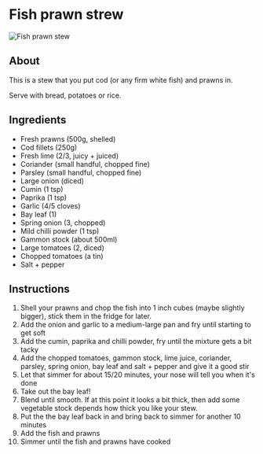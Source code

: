 # Fish prawn strew

![Fish prawn stew](https://c2.staticflickr.com/6/5703/22939817253_22acddcb89.jpg)

## About

This is a stew that you put cod (or any firm white fish) and prawns in.

Serve with bread, potatoes or rice.

## Ingredients

* Fresh prawns (500g, shelled)
* Cod fillets (250g)
* Fresh lime (2/3, juicy + juiced)
* Coriander (small handful, chopped fine)
* Parsley (small handful, chopped fine)
* Large onion (diced)
* Cumin (1 tsp)
* Paprika (1 tsp)
* Garlic (4/5 cloves)
* Bay leaf (1)
* Spring onion (3, chopped)
* Mild chilli powder (1 tsp)
* Gammon stock (about 500ml)
* Large tomatoes (2, diced)
* Chopped tomatoes (a tin)
* Salt + pepper

## Instructions

1. Shell your prawns and chop the fish into 1 inch cubes (maybe slightly bigger), stick them in the fridge for later.
2. Add the onion and garlic to a medium-large pan and fry until starting to get soft
3. Add the cumin, paprika and chilli powder, fry until the mixture gets a bit tacky
4. Add the chopped tomatoes, gammon stock, lime juice, coriander, parsley, spring onion, bay leaf and salt + pepper and give it a good stir
5. Let that simmer for about 15/20 minutes, your nose will tell you when it's done
6. Take out the bay leaf!
7. Blend until smooth. If at this point it looks a bit thick, then add some vegetable stock depends how thick you like your stew.
8. Put the the bay leaf back in and bring back to simmer for another 10 minutes
9. Add the fish and prawns
10. Simmer until the fish and prawns have cooked
